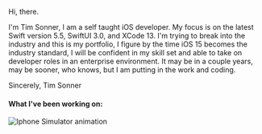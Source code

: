 Hi, there.

I'm Tim Sonner, I am a self taught iOS developer. My focus is on the latest Swift version 5.5, SwiftUI 3.0, and XCode 13. I'm trying to break into the industry and this is my portfolio, I figure by the time iOS 15 becomes the industry standard, I will be confident in my skill set and able to take on developer roles in an enterprise environment. It may be in a couple years, may be sooner, who knows, but I am putting in the work and coding. 

Sincerely, Tim Sonner

#### What I've been working on:

![Iphone Simulator animation](https://github.com/timsonner/RickAndMortyAPI/blob/7d96ffc0a6c96d7f5f0125b1df870f01da6fed96/RickAndMortyAPI.gif)
<!---
This is the format for comments in the readme
--->
